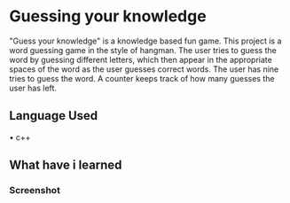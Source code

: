 # Guessing your knowledge
"Guess your knowledge" is a knowledge based fun game. This project is a word guessing game in the style of hangman. The user tries to guess the word by guessing different letters, which then appear in the appropriate spaces of the word as the user guesses correct words. The user has nine tries to guess the word. A counter keeps track of how many guesses the user has left.

## Language Used
 • c++
 
## What have i learned

### Screenshot

